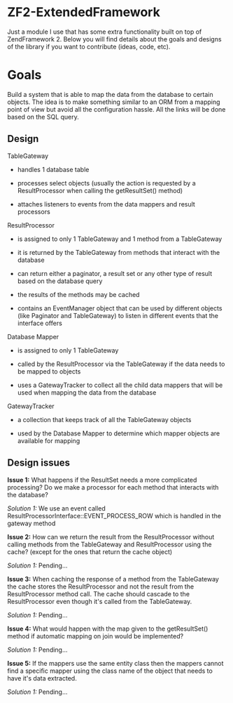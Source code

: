 ZF2-ExtendedFramework
=================

Just a module I use that has some extra functionality built on top of ZendFramework 2.
Below you will find details about the goals and designs of the library if you want to
contribute (ideas, code, etc).

Goals
=================
Build a system that is able to map the data from the database to certain objects. The
idea is to make something similar to an ORM from a mapping point of view but avoid all
the configuration hassle. All the links will be done based on the SQL query.

Design
-----------
TableGateway

- handles 1 database table

- processes select objects (usually the action is requested by a ResultProcessor when calling the getResultSet() method)

- attaches listeners to events from the data mappers and result processors


ResultProcessor

- is assigned to only 1 TableGateway and 1 method from a TableGateway

- it is returned by the TableGateway from methods that interact with the database

- can return either a paginator, a result set or any other type of result based on the
 database query

- the results of the methods may be cached

- contains an EventManager object that can be used by different objects
 (like Paginator and TableGateway) to listen in different events that the interface offers


Database Mapper

- is assigned to only 1 TableGateway

- called by the ResultProcessor via the TableGateway if the data needs to be mapped to objects

- uses a GatewayTracker to collect all the child data mappers that will be used when mapping the
data from the database


GatewayTracker

- a collection that keeps track of all the TableGateway objects

- used by the Database Mapper to determine which mapper objects are available for mapping


Design issues
--------------

**Issue 1:** What happens if the ResultSet needs a more complicated processing? Do we make a processor
for each method that interacts with the database?

*Solution 1:* We use an event called ResultProcessorInterface::EVENT_PROCESS_ROW which is handled in the gateway method


**Issue 2:** How can we return the result from the ResultProcessor without calling methods
from the TableGateway and ResultProcessor using the cache? (except for the ones that return the cache object)

*Solution 1:* Pending...


**Issue 3:** When caching the response of a method from the TableGateway the cache stores the ResultProcessor and not
the result from the ResultProcessor method call. The cache should cascade to the ResultProcessor even though it's called
from the TableGateway.

*Solution 1:* Pending...

**Issue 4:** What would happen with the map given to the getResultSet() method if automatic mapping on join would be
implemented?

*Solution 1:* Pending...

**Issue 5:** If the mappers use the same entity class then the mappers cannot find a specific mapper using the
class name of the object that needs to have it's data extracted.

*Solution 1:* Pending...

